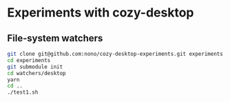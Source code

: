 # Experiments with cozy-desktop

## File-system watchers

```sh
git clone git@github.com:nono/cozy-desktop-experiments.git experiments
cd experiments
git submodule init
cd watchers/desktop
yarn
cd ..
./test1.sh
```
